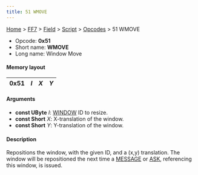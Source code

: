 ```yaml
---
title: 51 WMOVE
---
```


[Home](/ff7-flat-wiki/Main%20Page.md) > [FF7](/ff7-flat-wiki/FF7.md) > [Field](/ff7-flat-wiki/FF7/Field.md) > [Script](/ff7-flat-wiki/FF7/Field/Script.md) > [Opcodes](/ff7-flat-wiki/FF7/Field/Script/Opcodes.md) > 51 WMOVE

-   Opcode: **0x51**
-   Short name: **WMOVE**
-   Long name: Window Move

#### Memory layout

| 0x51 | *I* | *X* | *Y* |
|------|-----|-----|-----|

#### Arguments

-   **const UByte** *I*: [WINDOW][] ID to resize.
-   **const Short** *X*: X-translation of the window.
-   **const Short** *Y*: Y-translation of the window.

#### Description

Repositions the window, with the given ID, and a (x,y) translation. The
window will be repositioned the next time a [MESSAGE][] or [ASK][],
referencing this window, is issued.

  [WINDOW]: /ff7-flat-wiki/FF7/Field/Script/Opcodes/50%20WINDOW.md "wikilink"
  [MESSAGE]: /ff7-flat-wiki/FF7/Field/Script/Opcodes/40%20MESSAGE.md "wikilink"
  [ASK]: /ff7-flat-wiki/FF7/Field/Script/Opcodes/48%20ASK.md "wikilink"
